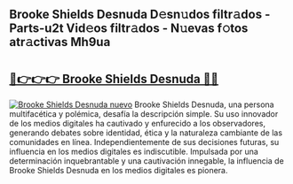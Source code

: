 ## Brooke Shields Desnuda D𝚎sn𝚞dos filtr𝚊dos - Parts-u2t Vid𝚎os filtr𝚊dos - N𝚞evas f𝚘tos atr𝚊ctivas Mh9ua

# <h2><a href="http://mbde8z.tromn.icu/?c=Brooke+Shields+Desnuda">🔗👉👉👉 Brooke Shields Desnuda 🔗🔗</a></h2>

[![Brooke Shields Desnuda nuevo](https://i.imgur.com/pEAQMta.gif)](http://mbde8z.tromn.icu/?c=Brooke+Shields+Desnuda)
Brooke Shields Desnuda, una persona multifacética y polémica, desafía la descripción simple. Su uso innovador de los medios digitales ha cautivado y enfurecido a los observadores, generando debates sobre identidad, ética y la naturaleza cambiante de las comunidades en línea. Independientemente de sus decisiones futuras, su influencia en los medios digitales es indiscutible. Impulsada por una determinación inquebrantable y una cautivación innegable, la influencia de Brooke Shields Desnuda en los medios digitales es pionera.
